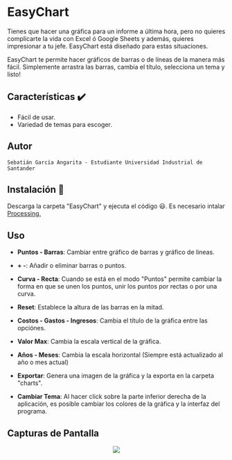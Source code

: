 # EasyChart

Tienes que hacer una gráfica para un informe a última hora, pero no quieres complicarte la vida con Excel ó Google Sheets y además, quieres impresionar a tu jefe. EasyChart está diseñado para estas situaciones.

EasyChart te permite hacer gráficos de barras o de líneas de la manera más fácil. Simplemente arrastra las barras, cambia el título, selecciona un tema y listo!

## Características :heavy_check_mark:

* Fácil de usar.
* Variedad de temas para escoger.

## Autor

    Sebatián García Angarita - Estudiante Universidad Industrial de Santander

## Instalación :link:

Descarga la carpeta "EasyChart" y ejecuta el código :smiley:. Es necesario intalar [Processing.](https://processing.org/download/)

## Uso

* **Puntos - Barras**: Cambiar entre gráfico de barras y gráfico de lineas.
* **+ -**: Añadir o eliminar barras  o puntos.
* **Curva - Recta**: Cuando se está en el modo "Puntos" permite cambiar la forma en que se unen los puntos, unir los puntos por rectas o por una curva.
* **Reset**: Establece la altura de las barras en la mitad.
* **Costos - Gastos - Ingresos**: Cambia el título de la gráfica entre las opciónes.
* **Valor Max**: Cambia la escala vertical de la gráfica.
* **Años - Meses**: Cambia la escala horizontal (Siempre está actualizado al año o mes actual)
* **Exportar**: Genera una imagen de la gráfica y la exporta en la carpeta "charts".

* **Cambiar Tema**: Al hacer click sobre la parte inferior derecha de la aplicación, es posible cambiar los colores de la gráfica y la interfaz del programa.

## Capturas de Pantalla
<p align= "center">
	<img src="https://github.com/Computer-Programming-I-UIS/parcial-2-Sebastian-GA/blob/master/InterfaceScreenshot1.png">
</p>
